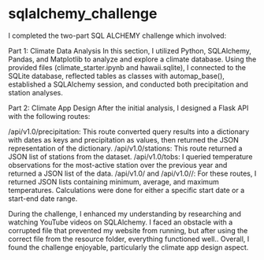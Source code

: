 # sqlalchemy_challenge
I completed the two-part SQL ALCHEMY challenge which involved:

Part 1: Climate Data Analysis
In this section, I utilized Python, SQLAlchemy, Pandas, and Matplotlib to analyze and explore a climate database. Using the provided files (climate_starter.ipynb and hawaii.sqlite), I connected to the SQLite database, reflected tables as classes with automap_base(), established a SQLAlchemy session, and conducted both precipitation and station analyses.

Part 2: Climate App Design
After the initial analysis, I designed a Flask API with the following routes:

/api/v1.0/precipitation: This route converted query results into a dictionary with dates as keys and precipitation as values, then returned the JSON representation of the dictionary.
/api/v1.0/stations: This route returned a JSON list of stations from the dataset.
/api/v1.0/tobs: I queried temperature observations for the most-active station over the previous year and returned a JSON list of the data.
/api/v1.0/<start> and /api/v1.0/<start>/<end>: For these routes, I returned JSON lists containing minimum, average, and maximum temperatures. Calculations were done for either a specific start date or a start-end date range.

During the challenge, I enhanced my understanding by researching and watching YouTube videos on SQLAlchemy. I faced an obstacle with a corrupted file that prevented my website from running, but after using the correct file from the resource folder, everything functioned well.. Overall, I found the challenge enjoyable, particularly the climate app design aspect.
